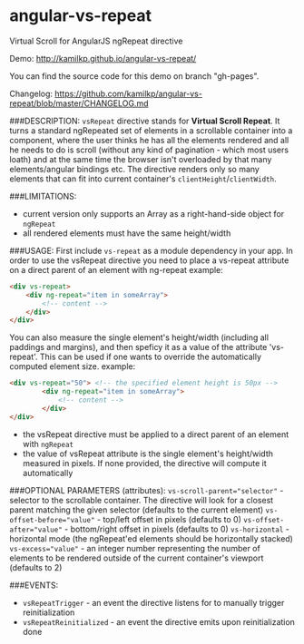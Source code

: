 angular-vs-repeat
=================

Virtual Scroll for AngularJS ngRepeat directive

Demo: http://kamilkp.github.io/angular-vs-repeat/

You can find the source code for this demo on branch "gh-pages".

Changelog: https://github.com/kamilkp/angular-vs-repeat/blob/master/CHANGELOG.md

###DESCRIPTION:
`vsRepeat` directive stands for **Virtual Scroll Repeat**. It turns a standard ngRepeated set of elements in a scrollable container
into a component, where the user thinks he has all the elements rendered and all he needs to do is scroll (without any kind of
pagination - which most users loath) and at the same time the browser isn't overloaded by that many elements/angular bindings etc.
The directive renders only so many elements that can fit into current container's `clientHeight`/`clientWidth`.

###LIMITATIONS:
- current version only supports an Array as a right-hand-side object for `ngRepeat`
- all rendered elements must have the same height/width

###USAGE:
First include `vs-repeat` as a module dependency in your app.
In order to use the vsRepeat directive you need to place a vs-repeat attribute on a direct parent of an element with ng-repeat
example:

```html
<div vs-repeat>
	<div ng-repeat="item in someArray">
		<!-- content -->
	</div>
</div>
```

You can also measure the single element's height/width (including all paddings and margins), and then speficy it as a value
of the attribute 'vs-repeat'. This can be used if one wants to override the automatically computed element size.
example:

```html
<div vs-repeat="50"> <!-- the specified element height is 50px -->
		<div ng-repeat="item in someArray">
			<!-- content -->
		</div>
</div>
```

- the vsRepeat directive must be applied to a direct parent of an element with `ngRepeat`
- the value of vsRepeat attribute is the single element's height/width measured in pixels. If none provided, the directive will compute it automatically
	

###OPTIONAL PARAMETERS (attributes):
`vs-scroll-parent="selector"` - selector to the scrollable container. The directive will look for a closest parent matching
								 the given selector (defaults to the current element)
`vs-offset-before="value"` - top/left offset in pixels (defaults to 0)
`vs-offset-after="value"` - bottom/right offset in pixels (defaults to 0)
`vs-horizontal` - horizontal mode (the ngRepeat'ed elements should be horizontally stacked)
`vs-excess="value"` - an integer number representing the number of elements to be rendered outside of the current container's viewport
					   (defaults to 2)

###EVENTS:
- `vsRepeatTrigger` - an event the directive listens for to manually trigger reinitialization
- `vsRepeatReinitialized` - an event the directive emits upon reinitialization done